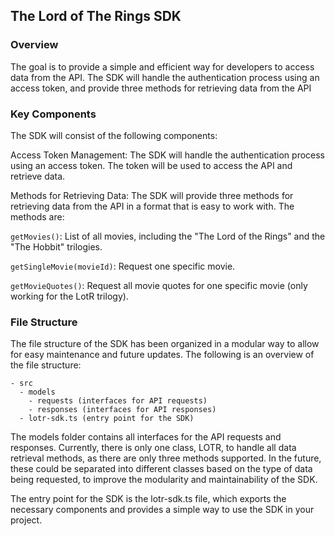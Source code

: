 ## The Lord of The Rings SDK

### Overview
The goal is to provide a simple and efficient way for developers to access data from the API. The SDK will handle the authentication process using an access token, and provide three methods for retrieving data from the API

### Key Components
The SDK will consist of the following components:

Access Token Management: The SDK will handle the authentication process using an access token. The token will be used to access the API and retrieve data.

Methods for Retrieving Data: The SDK will provide three methods for retrieving data from the API in a format that is easy to work with. The methods are:

`getMovies()`: List of all movies, including the "The Lord of the Rings" and the "The Hobbit" trilogies.

`getSingleMovie(movieId)`: Request one specific movie.

`getMovieQuotes()`: Request all movie quotes for one specific movie (only working for the LotR trilogy).

### File Structure
The file structure of the SDK has been organized in a modular way to allow for easy maintenance and future updates. The following is an overview of the file structure:

```
- src
  - models
    - requests (interfaces for API requests)
    - responses (interfaces for API responses)
  - lotr-sdk.ts (entry point for the SDK)
```

The models folder contains all interfaces for the API requests and responses. Currently, there is only one class, LOTR, to handle all data retrieval methods, as there are only three methods supported. In the future, these could be separated into different classes based on the type of data being requested, to improve the modularity and maintainability of the SDK.

The entry point for the SDK is the lotr-sdk.ts file, which exports the necessary components and provides a simple way to use the SDK in your project.
